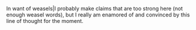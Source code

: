 In want of weasels|I probably make claims that are too strong here (not enough weasel words), but I really am enamored of and convinced by this line of thought for the moment.
